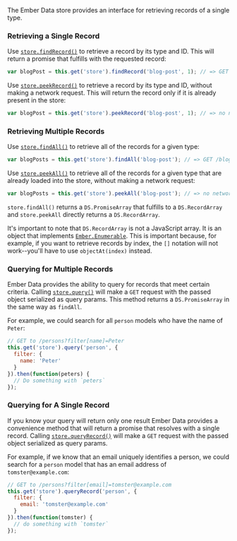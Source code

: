 The Ember Data store provides an interface for retrieving records of a single
type.

### Retrieving a Single Record

Use [`store.findRecord()`](https://api.emberjs.com/data/classes/DS.Store.html#method_findRecord)
to retrieve a record by its type and ID. This will return a promise that
fulfills with the requested record:

```javascript
var blogPost = this.get('store').findRecord('blog-post', 1); // => GET /blog-posts/1
```

Use [`store.peekRecord()`](https://api.emberjs.com/data/classes/DS.Store.html#method_peekRecord)
to retrieve a record by its type and ID, without making a network request.
This will return the record only if it is already present in the store:

```javascript
var blogPost = this.get('store').peekRecord('blog-post', 1); // => no network request
```

### Retrieving Multiple Records

Use [`store.findAll()`](https://api.emberjs.com/data/classes/DS.Store.html#method_findAll)
to retrieve all of the records for a given type:

```javascript
var blogPosts = this.get('store').findAll('blog-post'); // => GET /blog-posts
```

Use [`store.peekAll()`](https://api.emberjs.com/data/classes/DS.Store.html#method_peekAll)
to retrieve all of the records for a given type that are already loaded into
the store, without making a network request:

```javascript
var blogPosts = this.get('store').peekAll('blog-post'); // => no network request
```

`store.findAll()` returns a `DS.PromiseArray` that fulfills to a
`DS.RecordArray` and `store.peekAll` directly returns a `DS.RecordArray`.

It's important to note that `DS.RecordArray` is not a JavaScript array.  It is
an object that implements [`Ember.Enumerable`][1]. This is important because,
for example, if you want to retrieve records by index, the `[]` notation will
not work--you'll have to use `objectAt(index)` instead.

[1]: https://api.emberjs.com/classes/Ember.Enumerable.html

### Querying for Multiple Records

Ember Data provides the ability to query for records that meet certain criteria. Calling
[`store.query()`](https://api.emberjs.com/data/classes/DS.Store.html#method_query)
will make a `GET` request with the passed object serialized as query params. This method returns
a `DS.PromiseArray` in the same way as `findAll`.

For example, we could search for all `person` models who have the name of
`Peter`:

```javascript
// GET to /persons?filter[name]=Peter
this.get('store').query('person', {
  filter: {
    name: 'Peter'
  }
}).then(function(peters) {
  // Do something with `peters`
});
```

### Querying for A Single Record

If you know your query will return only one result Ember Data provides
a convenience method that will return a promise that resolves with a
single record. Calling
[`store.queryRecord()`](https://api.emberjs.com/data/classes/DS.Store.html#method_queryRecord)
will make a `GET` request with the passed object serialized as query params.

For example, if we know that an email uniquely identifies a person, we could search for a `person` model that has an email address of
`tomster@example.com`:

```javascript
// GET to /persons?filter[email]=tomster@example.com
this.get('store').queryRecord('person', {
  filter: {
    email: 'tomster@example.com'
  }
}).then(function(tomster) {
  // do something with `tomster`
});
```
